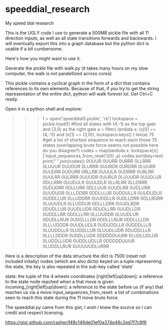 # speeddial_research
My speed dial research


This is the UGLY code I use to generate a 500MB  pickle file with all 11 direction inputs, as well as all state transitions forwards and backwards.  I will eventually export this into a graph database but the python dict is usable if a bit cumbersome.

Here's how you might want to use it.

Generate the pickle file with walk.py  (it takes many hours on my slow computer,  the walk is not paralellized across cores)

This pickle contains a cyclical graph in the form of a dict that contains references to its own elements.  Because of that, if you try to get the string representation of the entire dict, python will walk forever lol.  Get Ctrl+C ready.

Open it in a python shell and explore:

>>> f = open('speeddial5.pickle', 'rb')
>>> lockspace = pickle.load(f)
>>> #find all states with (4,-1) as the top gate and (3,0) as the right gate
>>> a = filter( lambda x: (x[0] == (4,-1)) and (x[1] == (3,0)), lockspace.keys() )
>>> len(a)
75
>>> #get a list of shortest sequence to reach each those 75 states  (overlapping brute force seems not possible here do you disagree?)
>>> codes = map(lambda x: lockspace[x]['input_sequences_from_reset'][0] ,a)
>>> codes.sort(key=len)
>>> print("  ".join(codes))
0UUUR  0UURR  0URRR  0LLRRR  0LUUUR  0UUDUR  0LURRR  0UURDR  0URDRR  0LUURR  0UUDRR  0UDURR  0RLLRR  0UUULR  0UDRRR  0URLRR  0UULRR  0ULRRR  0UUUDR  0UURLR  0LUUUDR  0UUDLUR  0DLLRRR  0UUDULR  0UUUDLR  0LLRLRR  0LLDRRR  0UDUDRR  0DLLURR  0DLLUUR  0UUDLRR  0UDLURR  0UUDUDR  0LLLDDRR  0DDLLLUR  0UDDULLR  0UUDUDLR  0UDDLLUR  0LLUDDRR  0UUDDLLR  0UDLLDRR  0DLLRDRR  0LUUUDLR  0LLUDDUR  0DLLLDRR  0UUDLRDR  0DUDLLUR  0UUDLUDR  0DUDLLRR  0UUDLLDR  0UDDLLRR  0DDLLLRR  0LLUUDDR  0LUUDLUR  0DUDLLRUR  0UDDLLLDR  0DDLLLRUR  0DDLLLLDR  0LLLUDDDR  0UUDLUDLR  0UDUDDLLR  0UDDDLLLR  0LUUDDLLR  0LUDDLLUR  0LUUDLUDR  0DUDDLLLR  0LLLLDDDR  0UDDLLUDR  0DDDDDUURR  0LUDLUDLUR  0LUDDLLUDR  0UDDLUDLLR  0DDDDDUUUR  0LUDDLLRUR  0UUUUUDLURRR



Here is a description of the data structure
the dict is 7500 (reset not included initally)  nodes (which are also dicts) keyed on a tuple representing the state,  the key is also repeated in the sub-key called 'state'

state: the tuple of the 4 wheels coordinates
[right|left|up|down]: a reference to the state node reached when a that move is given
incoming_[right|left|up|down]: a reference to the state before us (if any)  that reaches us via a move
input_sequences_from_reset: a list of combinations seen to reach this state during the 11 move brute force.





The speeddial.py came from this gist,  I wish I knew the source so I can credit and respect licensing.

https://gist.github.com/rasher/f49c146de01ef0a374e48c2ed7f7c8f6

